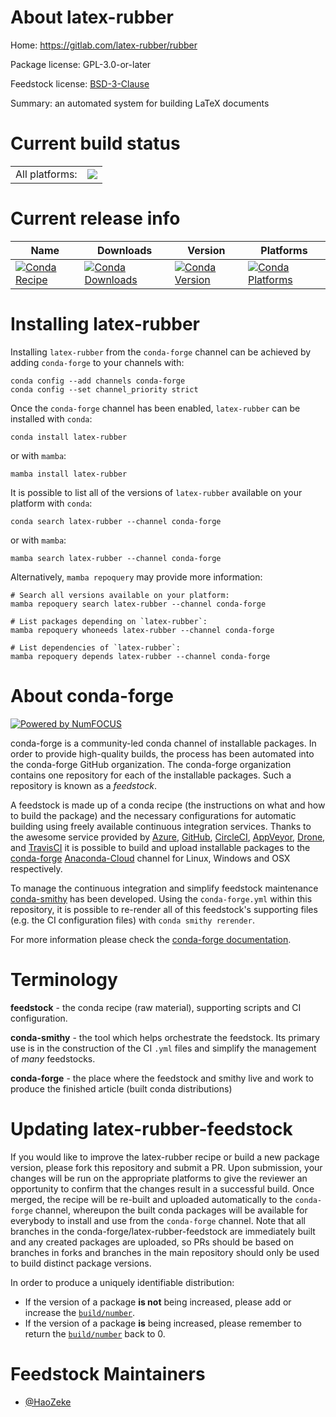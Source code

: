 About latex-rubber
==================

Home: https://gitlab.com/latex-rubber/rubber

Package license: GPL-3.0-or-later

Feedstock license: [BSD-3-Clause](https://github.com/conda-forge/latex-rubber-feedstock/blob/main/LICENSE.txt)

Summary: an automated system for building LaTeX documents

Current build status
====================


<table><tr><td>All platforms:</td>
    <td>
      <a href="https://dev.azure.com/conda-forge/feedstock-builds/_build/latest?definitionId=17659&branchName=main">
        <img src="https://dev.azure.com/conda-forge/feedstock-builds/_apis/build/status/latex-rubber-feedstock?branchName=main">
      </a>
    </td>
  </tr>
</table>

Current release info
====================

| Name | Downloads | Version | Platforms |
| --- | --- | --- | --- |
| [![Conda Recipe](https://img.shields.io/badge/recipe-latex--rubber-green.svg)](https://anaconda.org/conda-forge/latex-rubber) | [![Conda Downloads](https://img.shields.io/conda/dn/conda-forge/latex-rubber.svg)](https://anaconda.org/conda-forge/latex-rubber) | [![Conda Version](https://img.shields.io/conda/vn/conda-forge/latex-rubber.svg)](https://anaconda.org/conda-forge/latex-rubber) | [![Conda Platforms](https://img.shields.io/conda/pn/conda-forge/latex-rubber.svg)](https://anaconda.org/conda-forge/latex-rubber) |

Installing latex-rubber
=======================

Installing `latex-rubber` from the `conda-forge` channel can be achieved by adding `conda-forge` to your channels with:

```
conda config --add channels conda-forge
conda config --set channel_priority strict
```

Once the `conda-forge` channel has been enabled, `latex-rubber` can be installed with `conda`:

```
conda install latex-rubber
```

or with `mamba`:

```
mamba install latex-rubber
```

It is possible to list all of the versions of `latex-rubber` available on your platform with `conda`:

```
conda search latex-rubber --channel conda-forge
```

or with `mamba`:

```
mamba search latex-rubber --channel conda-forge
```

Alternatively, `mamba repoquery` may provide more information:

```
# Search all versions available on your platform:
mamba repoquery search latex-rubber --channel conda-forge

# List packages depending on `latex-rubber`:
mamba repoquery whoneeds latex-rubber --channel conda-forge

# List dependencies of `latex-rubber`:
mamba repoquery depends latex-rubber --channel conda-forge
```


About conda-forge
=================

[![Powered by
NumFOCUS](https://img.shields.io/badge/powered%20by-NumFOCUS-orange.svg?style=flat&colorA=E1523D&colorB=007D8A)](https://numfocus.org)

conda-forge is a community-led conda channel of installable packages.
In order to provide high-quality builds, the process has been automated into the
conda-forge GitHub organization. The conda-forge organization contains one repository
for each of the installable packages. Such a repository is known as a *feedstock*.

A feedstock is made up of a conda recipe (the instructions on what and how to build
the package) and the necessary configurations for automatic building using freely
available continuous integration services. Thanks to the awesome service provided by
[Azure](https://azure.microsoft.com/en-us/services/devops/), [GitHub](https://github.com/),
[CircleCI](https://circleci.com/), [AppVeyor](https://www.appveyor.com/),
[Drone](https://cloud.drone.io/welcome), and [TravisCI](https://travis-ci.com/)
it is possible to build and upload installable packages to the
[conda-forge](https://anaconda.org/conda-forge) [Anaconda-Cloud](https://anaconda.org/)
channel for Linux, Windows and OSX respectively.

To manage the continuous integration and simplify feedstock maintenance
[conda-smithy](https://github.com/conda-forge/conda-smithy) has been developed.
Using the ``conda-forge.yml`` within this repository, it is possible to re-render all of
this feedstock's supporting files (e.g. the CI configuration files) with ``conda smithy rerender``.

For more information please check the [conda-forge documentation](https://conda-forge.org/docs/).

Terminology
===========

**feedstock** - the conda recipe (raw material), supporting scripts and CI configuration.

**conda-smithy** - the tool which helps orchestrate the feedstock.
                   Its primary use is in the construction of the CI ``.yml`` files
                   and simplify the management of *many* feedstocks.

**conda-forge** - the place where the feedstock and smithy live and work to
                  produce the finished article (built conda distributions)


Updating latex-rubber-feedstock
===============================

If you would like to improve the latex-rubber recipe or build a new
package version, please fork this repository and submit a PR. Upon submission,
your changes will be run on the appropriate platforms to give the reviewer an
opportunity to confirm that the changes result in a successful build. Once
merged, the recipe will be re-built and uploaded automatically to the
`conda-forge` channel, whereupon the built conda packages will be available for
everybody to install and use from the `conda-forge` channel.
Note that all branches in the conda-forge/latex-rubber-feedstock are
immediately built and any created packages are uploaded, so PRs should be based
on branches in forks and branches in the main repository should only be used to
build distinct package versions.

In order to produce a uniquely identifiable distribution:
 * If the version of a package **is not** being increased, please add or increase
   the [``build/number``](https://docs.conda.io/projects/conda-build/en/latest/resources/define-metadata.html#build-number-and-string).
 * If the version of a package **is** being increased, please remember to return
   the [``build/number``](https://docs.conda.io/projects/conda-build/en/latest/resources/define-metadata.html#build-number-and-string)
   back to 0.

Feedstock Maintainers
=====================

* [@HaoZeke](https://github.com/HaoZeke/)

